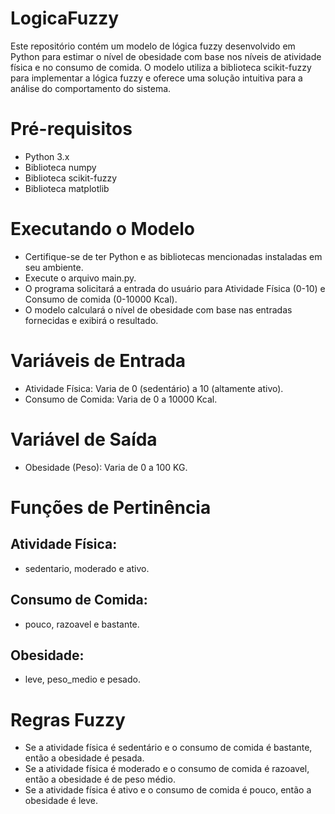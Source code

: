 # LogicaFuzzy

Este repositório contém um modelo de lógica fuzzy desenvolvido em Python para estimar o nível de obesidade com base nos níveis de atividade física e no consumo de comida. O modelo utiliza a biblioteca scikit-fuzzy para implementar a lógica fuzzy e oferece uma solução intuitiva para a análise do comportamento do sistema.

# Pré-requisitos
- Python 3.x
- Biblioteca numpy
- Biblioteca scikit-fuzzy
- Biblioteca matplotlib

# Executando o Modelo
- Certifique-se de ter Python e as bibliotecas mencionadas instaladas em seu ambiente.
- Execute o arquivo main.py.
- O programa solicitará a entrada do usuário para Atividade Física (0-10) e Consumo de comida (0-10000 Kcal).
- O modelo calculará o nível de obesidade com base nas entradas fornecidas e exibirá o resultado.
# Variáveis de Entrada
- Atividade Física: Varia de 0 (sedentário) a 10 (altamente ativo).
- Consumo de Comida: Varia de 0 a 10000 Kcal.
# Variável de Saída
- Obesidade (Peso): Varia de 0 a 100 KG.
# Funções de Pertinência
## Atividade Física:
- sedentario, moderado e ativo.
## Consumo de Comida:
- pouco, razoavel e bastante.
## Obesidade:
- leve, peso_medio e pesado.
# Regras Fuzzy
- Se a atividade física é sedentário e o consumo de comida é bastante, então a obesidade é pesada.
- Se a atividade física é moderado e o consumo de comida é razoavel, então a obesidade é de peso médio.
- Se a atividade física é ativo e o consumo de comida é pouco, então a obesidade é leve.
